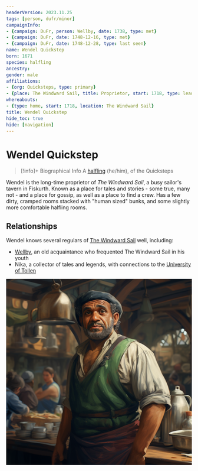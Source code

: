 ```yaml
---
headerVersion: 2023.11.25
tags: [person, dufr/minor]
campaignInfo:
- {campaign: DuFr, person: Wellby, date: 1738, type: met}
- {campaign: DuFr, date: 1748-12-16, type: met}
- {campaign: DuFr, date: 1748-12-28, type: last seen}
name: Wendel Quickstep
born: 1671
species: halfling
ancestry:
gender: male
affiliations:
- {org: Quicksteps, type: primary}
- {place: The Windward Sail, title: Proprietor, start: 1718, type: leader}
whereabouts:
- {type: home, start: 1718, location: The Windward Sail}
title: Wendel Quickstep
hide_toc: true
hide: [navigation]
---
```

# Wendel Quickstep
>[!info]+ Biographical Info
> A [halfling](<../../species/children-of-the-embodied-gods/halflings/halflings.md>) (he/him), of the Quicksteps
> 
> 
>> 
>> 
>> 
>> 

Wendel is the long-time proprietor of *The Windward Sail*, a busy sailor's tavern in Fiskurth. Known as a place for tales and stories - some true, many not - and a place for gossip, as well as a place to find a crew. Has a few dirty, cramped rooms stacked with "human sized" bunks, and some slightly more comfortable halfling rooms. 
## Relationships
Wendel knows several regulars of [The Windward Sail](<../../gazetteer/western-green-sea/tollen/the-windward-sail.md>) well, including:
- [Wellby](<../pcs/dunmar-fellowship/wellby.md>), an old acquaintance who frequented The Windward Sail in his youth
- Nika, a collector of tales and legends, with connections to the [University of Tollen](<../../gazetteer/western-green-sea/tollen/university-of-tollen.md>)



![Wendel Quickstep](../../assets/wendel-quickstep.png)
